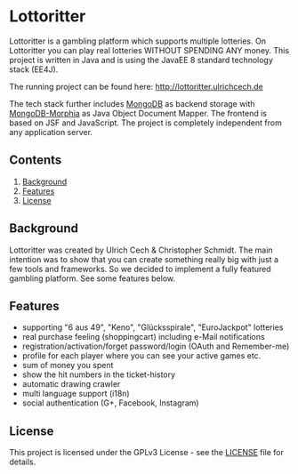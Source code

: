 # Lottoritter
Lottoritter is a gambling platform which supports multiple lotteries. On Lottoritter you can play real lotteries WITHOUT
SPENDING ANY money. This project is written in Java and is using the JavaEE 8 standard technology stack (EE4J).

The running project can be found here: http://lottoritter.ulrichcech.de

The tech stack further includes [MongoDB](https://www.mongodb.com) as backend storage with
[MongoDB-Morphia](https://mongodb.github.io/morphia/) as Java Object Document Mapper. The frontend is based on JSF and
JavaScript. The project is completely independent from any application server.

## Contents

1. [Background](#background)
2. [Features](#features)
3. [License](#license)

## Background

Lottoritter was created by Ulrich Cech & Christopher Schmidt. The main intention was to show that you can create
something really big with just a few tools and frameworks. So we decided to implement a fully featured gambling
platform. See some features below.

## Features

- supporting "6 aus 49", "Keno", "Glücksspirale", "EuroJackpot" lotteries
- real purchase feeling (shoppingcart) including e-Mail notifications
- registration/activation/forget password/login (OAuth and Remember-me)
- profile for each player where you can see your active games etc.
- sum of money you spent
- show the hit numbers in the ticket-history
- automatic drawing crawler
- multi language support (i18n)
- social authentication (G+, Facebook, Instagram)

## License

This project is licensed under the GPLv3 License - see the [LICENSE](https://github.com/Lottoritter/lottoritter-platform/blob/master/LICENSE) file
for details.
